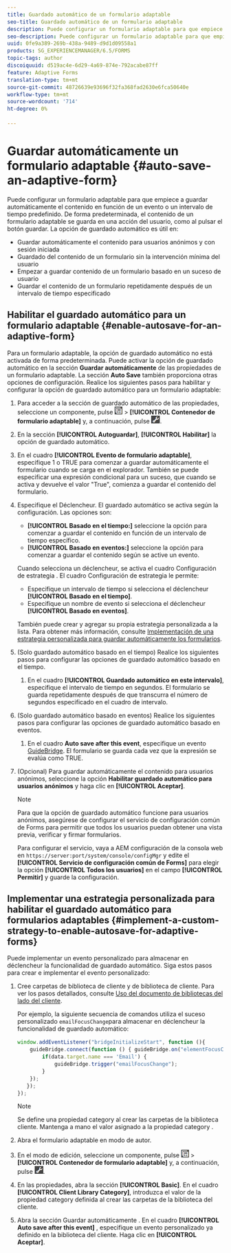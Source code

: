 ```yaml
---
title: Guardado automático de un formulario adaptable
seo-title: Guardado automático de un formulario adaptable
description: Puede configurar un formulario adaptable para que empiece a guardar automáticamente el contenido en función de un evento o un intervalo de tiempo predefinido
seo-description: Puede configurar un formulario adaptable para que empiece a guardar automáticamente el contenido en función de un evento o un intervalo de tiempo predefinido
uuid: 0fe9a389-269b-438a-9489-d9d1d09558a1
products: SG_EXPERIENCEMANAGER/6.5/FORMS
topic-tags: author
discoiquuid: d519ac4e-6d29-4a69-874e-792acabe87ff
feature: Adaptive Forms
translation-type: tm+mt
source-git-commit: 48726639e93696f32fa368fad2630e6fca50640e
workflow-type: tm+mt
source-wordcount: '714'
ht-degree: 0%

---
```



# Guardar automáticamente un formulario adaptable {#auto-save-an-adaptive-form}

Puede configurar un formulario adaptable para que empiece a guardar automáticamente el contenido en función de un evento o un intervalo de tiempo predefinido. De forma predeterminada, el contenido de un formulario adaptable se guarda en una acción del usuario, como al pulsar el botón guardar. La opción de guardado automático es útil en:

* Guardar automáticamente el contenido para usuarios anónimos y con sesión iniciada
* Guardado del contenido de un formulario sin la intervención mínima del usuario
* Empezar a guardar contenido de un formulario basado en un suceso de usuario
* Guardar el contenido de un formulario repetidamente después de un intervalo de tiempo especificado

## Habilitar el guardado automático para un formulario adaptable {#enable-autosave-for-an-adaptive-form}

Para un formulario adaptable, la opción de guardado automático no está activada de forma predeterminada. Puede activar la opción de guardado automático en la sección **Guardar automáticamente** de las propiedades de un formulario adaptable. La sección **Auto Save** también proporciona otras opciones de configuración. Realice los siguientes pasos para habilitar y configurar la opción de guardado automático para un formulario adaptable:

1. Para acceder a la sección de guardado automático de las propiedades, seleccione un componente, pulse ![field-level](assets/field-level.png) > **[!UICONTROL Contenedor de formulario adaptable]** y, a continuación, pulse ![cmppr](assets/cmppr.png).
1. En la sección **[!UICONTROL Autoguardar]**, **[!UICONTROL Habilitar]** la opción de guardado automático.
1. En el cuadro **[!UICONTROL Evento de formulario adaptable]**, especifique 1 o TRUE para comenzar a guardar automáticamente el formulario cuando se carga en el explorador. También se puede especificar una expresión condicional para un suceso, que cuando se activa y devuelve el valor &quot;True&quot;, comienza a guardar el contenido del formulario.
1. Especifique el Déclencheur. El guardado automático se activa según la configuración. Las opciones son:

   * **[!UICONTROL Basado en el tiempo:]** seleccione la opción para comenzar a guardar el contenido en función de un intervalo de tiempo específico.
   * **[!UICONTROL Basado en eventos:]** seleccione la opción para comenzar a guardar el contenido según se active un evento.

   Cuando selecciona un déclencheur, se activa el cuadro Configuración de estrategia . El cuadro Configuración de estrategia le permite:

   * Especifique un intervalo de tiempo si selecciona el déclencheur **[!UICONTROL Basado en el tiempo]**.
   * Especifique un nombre de evento si selecciona el déclencheur **[!UICONTROL Basado en eventos]**.

   También puede crear y agregar su propia estrategia personalizada a la lista. Para obtener más información, consulte [Implementación de una estrategia personalizada para guardar automáticamente los formularios](/help/forms/using/auto-save-an-adaptive-form.md#p-implement-a-custom-strategy-to-enable-autosave-for-adaptive-forms-p).

1. (Solo guardado automático basado en el tiempo) Realice los siguientes pasos para configurar las opciones de guardado automático basado en el tiempo.

   1. En el cuadro **[!UICONTROL Guardado automático en este intervalo]**, especifique el intervalo de tiempo en segundos. El formulario se guarda repetidamente después de que transcurra el número de segundos especificado en el cuadro de intervalo.

1. (Solo guardado automático basado en eventos) Realice los siguientes pasos para configurar las opciones de guardado automático basado en eventos.

   1. En el cuadro **Auto save after this event**, especifique un evento [GuideBridge](https://helpx.adobe.com/aem-forms/6/javascript-api/GuideBridge.html). El formulario se guarda cada vez que la expresión se evalúa como TRUE.

1. (Opcional) Para guardar automáticamente el contenido para usuarios anónimos, seleccione la opción **Habilitar guardado automático para usuarios anónimos** y haga clic en **[!UICONTROL Aceptar]**.

   >[!NOTE]
   >
   >Para que la opción de guardado automático funcione para usuarios anónimos, asegúrese de configurar el servicio de configuración común de Forms para permitir que todos los usuarios puedan obtener una vista previa, verificar y firmar formularios.
   >
   >Para configurar el servicio, vaya a AEM configuración de la consola web en `https://server:port/system/console/configMgr` y edite el **[!UICONTROL Servicio de configuración común de Forms]** para elegir la opción **[!UICONTROL Todos los usuarios]** en el campo **[!UICONTROL Permitir]** y guarde la configuración.

## Implementar una estrategia personalizada para habilitar el guardado automático para formularios adaptables {#implement-a-custom-strategy-to-enable-autosave-for-adaptive-forms}

Puede implementar un evento personalizado para almacenar en déclencheur la funcionalidad de guardado automático. Siga estos pasos para crear e implementar el evento personalizado:

1. Cree carpetas de biblioteca de cliente y de biblioteca de cliente. Para ver los pasos detallados, consulte [Uso del documento de bibliotecas del lado del cliente](/help/sites-developing/clientlibs.md).

   Por ejemplo, la siguiente secuencia de comandos utiliza el suceso personalizado `emailFocusChange`para almacenar en déclencheur la funcionalidad de guardado automático:

   ```javascript
   window.addEventListener("bridgeInitializeStart", function (){
       guideBridge.connect(function () { guideBridge.on("elementFocusChanged", function (event,data) {
           if(data.target.name === 'Email') {
               guideBridge.trigger("emailFocusChange");
           }
       });
      });
   });
   ```

   >[!NOTE]
   >
   >Se define una propiedad category al crear las carpetas de la biblioteca cliente. Mantenga a mano el valor asignado a la propiedad category .

1. Abra el formulario adaptable en modo de autor.

1. En el modo de edición, seleccione un componente, pulse ![nivel de campo](assets/field-level.png) > **[!UICONTROL Contenedor de formulario adaptable]** y, a continuación, pulse ![cmppr](assets/cmppr.png).
1. En las propiedades, abra la sección **[!UICONTROL Basic]**. En el cuadro **[!UICONTROL Client Library Category]**, introduzca el valor de la propiedad category definida al crear las carpetas de la biblioteca del cliente.
1. Abra la sección Guardar automáticamente . En el cuadro **[!UICONTROL Auto save after this event]** , especifique un evento personalizado ya definido en la biblioteca del cliente. Haga clic en **[!UICONTROL Aceptar]**.

